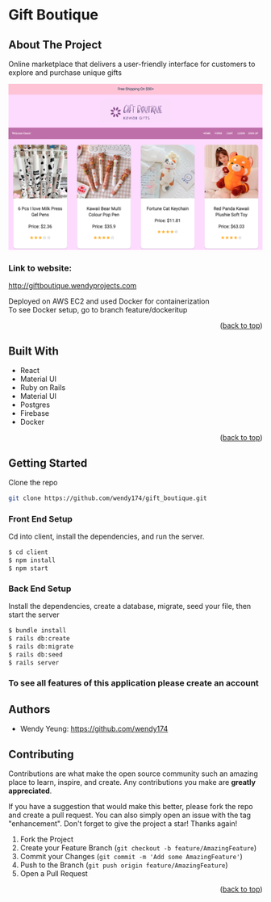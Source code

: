 # Gift Boutique 
## About The Project
Online marketplace that delivers a user-friendly interface for customers to explore and purchase unique gifts

![Gift Boutique](gift_boutique.png) 

### Link to website: 
http://giftboutique.wendyprojects.com

Deployed on AWS EC2 and used Docker for containerization<br>
To see Docker setup, go to branch feature/dockeritup 


<p align="right">(<a href="#readme-top">back to top</a>)</p>

## Built With
* React 
* Material UI 
* Ruby on Rails 
* Material UI 
* Postgres 
* Firebase 
* Docker 


<p align="right">(<a href="#readme-top">back to top</a>)</p>


## Getting Started

Clone the repo
   ```sh
   git clone https://github.com/wendy174/gift_boutique.git
   ```
### Front End Setup 

Cd into client, install the dependencies, and run the server. 

```console
$ cd client 
$ npm install 
$ npm start
```

### Back End Setup 

Install the dependencies, create a database, migrate, seed your file, then start the server 

```console
$ bundle install 
$ rails db:create 
$ rails db:migrate 
$ rails db:seed
$ rails server
```


### To see all features of this application please create an account  


## Authors 

* Wendy Yeung: https://github.com/wendy174


## Contributing

Contributions are what make the open source community such an amazing place to learn, inspire, and create. Any contributions you make are **greatly appreciated**.

If you have a suggestion that would make this better, please fork the repo and create a pull request. You can also simply open an issue with the tag "enhancement".
Don't forget to give the project a star! Thanks again!

1. Fork the Project
2. Create your Feature Branch (`git checkout -b feature/AmazingFeature`)
3. Commit your Changes (`git commit -m 'Add some AmazingFeature'`)
4. Push to the Branch (`git push origin feature/AmazingFeature`)
5. Open a Pull Request

<p align="right">(<a href="#readme-top">back to top</a>)</p>